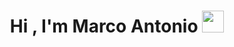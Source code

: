 <h1 align="center"><b>Hi , I'm Marco Antonio </b><img src="https://media.giphy.com/media/hvRJCLFzcasrR4ia7z/giphy.gif" width="35"></h1>
<!--  -->


<br>

<!--
**Marco-Angel/Marco-Angel** is a ✨ _special_ ✨ repository because its `README.md` (this file) appears on your GitHub profile.

Here are some ideas to get you started:

- 🔭 I’m currently working on master my body and my mind
- 🌱 I’m currently learning about Github and skills digitals that I can know 
- 👯 I’m looking to improve on give more importance to myself
- 🤔 I’m looking to arise in the live 
- 📫 How to reach me: Marco-Angel
- ⚡ Fun fact: I have a plate on my left arm
-->
